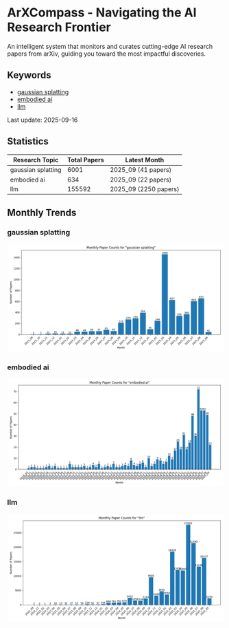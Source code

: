 # ArXCompass - Navigating the AI Research Frontier
An intelligent system that monitors and curates cutting-edge AI research papers from arXiv, guiding you toward the most impactful discoveries.

## Keywords

- [gaussian splatting](gaussian_splatting/)
- [embodied ai](embodied_ai/)
- [llm](llm/)

Last update: 2025-09-16

## Statistics

| Research Topic | Total Papers | Latest Month |
| --- | --- | --- |
| gaussian splatting | 6001 | 2025_09 (41 papers) |
| embodied ai | 634 | 2025_09 (22 papers) |
| llm | 155592 | 2025_09 (2250 papers) |

## Monthly Trends

### gaussian splatting

![Monthly Paper Counts for gaussian splatting](gaussian_splatting/monthly_stats.png)

### embodied ai

![Monthly Paper Counts for embodied ai](embodied_ai/monthly_stats.png)

### llm

![Monthly Paper Counts for llm](llm/monthly_stats.png)


